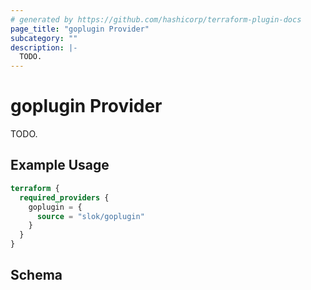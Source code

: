 ```yaml
---
# generated by https://github.com/hashicorp/terraform-plugin-docs
page_title: "goplugin Provider"
subcategory: ""
description: |-
  TODO.
---
```


# goplugin Provider

TODO.

## Example Usage

```terraform
terraform {
  required_providers {
    goplugin = {
      source = "slok/goplugin"
    }
  }
}
```

<!-- schema generated by tfplugindocs -->
## Schema
